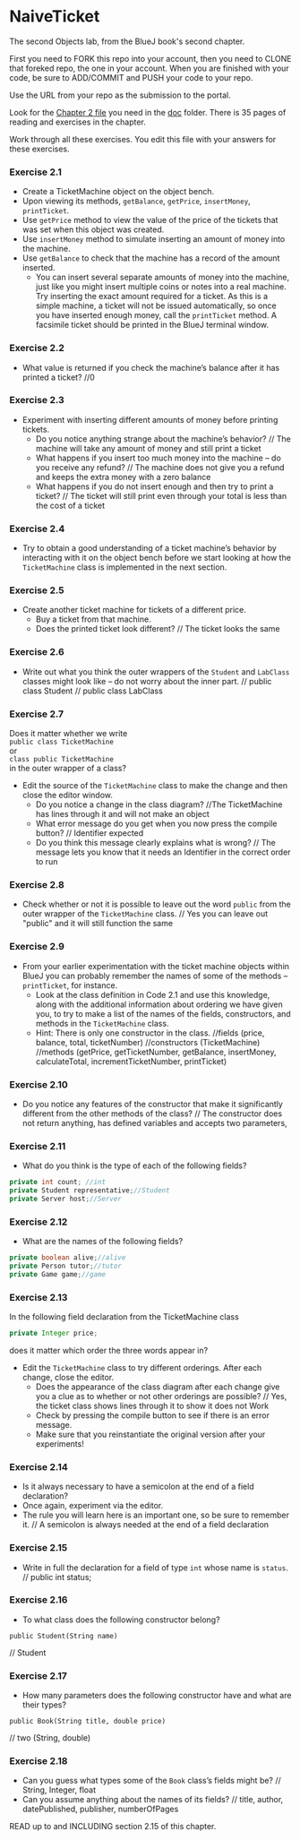 # NaiveTicket

The second Objects lab, from the BlueJ book's second chapter.

First you need to FORK this repo into your account, then you need to CLONE that foreked repo, the one in your account. 
When you are finished with your code, be sure to ADD/COMMIT and PUSH your code to your repo.

Use the URL from your repo as the submission to the portal. 

Look for the [Chapter 2 file](./doc/BlueJ-objects-first-ch2.pdf) you need in the [doc](./doc) folder.
There is 35 pages of reading and exercises in the chapter.

Work through all these exercises. You edit this file with your answers for these exercises.

### Exercise 2.1
* Create a TicketMachine object on the object bench.
* Upon viewing its methods, `getBalance`, `getPrice`, `insertMoney`, `printTicket`.
* Use `getPrice` method to view the value of the price of the tickets that was set when this object was created.
* Use `insertMoney` method to simulate inserting an amount of money into the machine.
* Use `getBalance` to check that the machine has a record of the amount inserted.
	* You can insert several separate amounts of money into the machine, just like you might insert multiple coins or notes into a real machine. Try inserting the exact amount required for a ticket. As this is a simple machine, a ticket will not be issued automatically, so once you have inserted enough money, call the `printTicket` method. A facsimile ticket should be printed in the BlueJ terminal window.

### Exercise 2.2
* What value is returned if you check the machine’s balance after it has printed a ticket?
//0
### Exercise 2.3
* Experiment with inserting different amounts of money before printing tickets.
	* Do you notice anything strange about the machine’s behavior?
	// The machine will take any amount of money and still print a ticket
	* What happens if you insert too much money into the machine – do you receive any refund?
  // The machine does not give you a refund and keeps the extra money with a zero balance
	* What happens if you do not insert enough and then try to print a ticket?
  // The ticket will still print even through your total is less than the cost of a ticket
### Exercise 2.4
* Try to obtain a good understanding of a ticket machine’s behavior by interacting with it on the object bench before we start looking at how the `TicketMachine` class is implemented in the next section.

### Exercise 2.5
* Create another ticket machine for tickets of a different price.
	* Buy a ticket from that machine.
	* Does the printed ticket look different?
// The ticket looks the same

### Exercise 2.6
* Write out what you think the outer wrappers of the `Student` and `LabClass` classes might look like – do not worry about the inner part.
// public class Student
// public class LabClass

### Exercise 2.7
Does it matter whether we write<br>
`public class TicketMachine`<br>
or<br>
`class public TicketMachine`<br>
in the outer wrapper of a class?

* Edit the source of the `TicketMachine` class to make the change and then close the editor window.
	* Do you notice a change in the class diagram?
	//The TicketMachine has lines through it and will not make an object
	* What error message do you get when you now press the compile button?
	// Identifier expected
	* Do you think this message clearly explains what is wrong?
  // The message lets you know that it needs an Identifier in the correct order to run
### Exercise 2.8
* Check whether or not it is possible to leave out the word `public` from the outer wrapper of the `TicketMachine` class.
// Yes you can leave out "public" and it will still function the same

### Exercise 2.9
* From your earlier experimentation with the ticket machine objects within BlueJ you can probably remember the names of some of the methods – `printTicket`, for instance.
	* Look at the class definition in Code 2.1 and use this knowledge, along with the additional information about ordering we have given you, to try to make a list of the names of the fields, constructors, and methods in the `TicketMachine` class.
	* Hint: There is only one constructor in the class.
//fields (price, balance, total, ticketNumber)
//constructors (TicketMachine)
//methods (getPrice, getTicketNumber, getBalance, insertMoney, calculateTotal, incrementTicketNumber, printTicket)

### Exercise 2.10
* Do you notice any features of the constructor that make it significantly different from the other methods of the class?
// The constructor does not return anything, has defined variables and accepts two parameters,

### Exercise 2.11
* What do you think is the type of each of the following fields?

```java
private int count; //int
private Student representative;//Student
private Server host;//Server
```

### Exercise 2.12
* What are the names of the following fields?

```java
private boolean alive;//alive
private Person tutor;//tutor
private Game game;//game
```
### Exercise 2.13

In the following field declaration from the TicketMachine class<br>

```java
private Integer price;
```
does it matter which order the three words appear in?
* Edit the `TicketMachine` class to try different orderings. After each change, close the editor.
	* Does the appearance of the class diagram after each change give you a clue as to whether or not other orderings are possible? // Yes, the ticket class shows lines through it to show it does not Work
	* Check by pressing the compile button to see if there is an error message.
	* Make sure that you reinstantiate the original version after your experiments!

### Exercise 2.14
* Is it always necessary to have a semicolon at the end of a field declaration?
* Once again, experiment via the editor.
* The rule you will learn here is an important one, so be sure to remember it.
// A semicolon is always needed at the end of a field declaration

### Exercise 2.15
* Write in full the declaration for a field of type `int` whose name is `status`.
// public int status;

### Exercise 2.16
* To what class does the following constructor belong?
```
public Student(String name)
```
// Student
### Exercise 2.17
* How many parameters does the following constructor have and what are their types?
```
public Book(String title, double price)
```
// two (String, double)
### Exercise 2.18
* Can you guess what types some of the `Book` class’s fields might be?
// String, Integer, float
* Can you assume anything about the names of its fields?
// title, author, datePublished, publisher, numberOfPages


READ up to and INCLUDING section 2.15 of this chapter.
